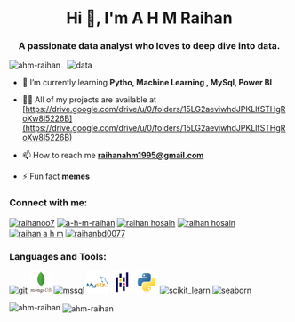 <h1 align="center">Hi 👋, I'm A H M Raihan</h1>
<h3 align="center">A passionate data analyst who loves to deep dive into data.</h3>
<img align="right" alt="data" width="400" src="https://wpdatatables.com/wp-content/uploads/2023/02/looker.gif">

<p align="left"> <img src="https://komarev.com/ghpvc/?username=ahm-raihan&label=Profile%20views&color=0e75b6&style=flat" alt="ahm-raihan" /> </p>

- 🌱 I’m currently learning **Pytho, Machine Learning , MySql, Power BI**

- 👨‍💻 All of my projects are available at [https://drive.google.com/drive/u/0/folders/15LG2aeviwhdJPKLlfSTHgRoXw8l5226B](https://drive.google.com/drive/u/0/folders/15LG2aeviwhdJPKLlfSTHgRoXw8l5226B)

- 📫 How to reach me **raihanahm1995@gmail.com**

- ⚡ Fun fact **memes**

<h3 align="left">Connect with me:</h3>
<p align="left">
<a href="https://twitter.com/raihanoo7" target="blank"><img align="center" src="https://raw.githubusercontent.com/rahuldkjain/github-profile-readme-generator/master/src/images/icons/Social/twitter.svg" alt="raihanoo7" height="30" width="40" /></a>
<a href="https://linkedin.com/in/a-h-m-raihan" target="blank"><img align="center" src="https://raw.githubusercontent.com/rahuldkjain/github-profile-readme-generator/master/src/images/icons/Social/linked-in-alt.svg" alt="a-h-m-raihan" height="30" width="40" /></a>
<a href="https://stackoverflow.com/users/raihan hosain" target="blank"><img align="center" src="https://raw.githubusercontent.com/rahuldkjain/github-profile-readme-generator/master/src/images/icons/Social/stack-overflow.svg" alt="raihan hosain" height="30" width="40" /></a>
<a href="https://kaggle.com/raihan hosain" target="blank"><img align="center" src="https://raw.githubusercontent.com/rahuldkjain/github-profile-readme-generator/master/src/images/icons/Social/kaggle.svg" alt="raihan hosain" height="30" width="40" /></a>
<a href="https://fb.com/raihan a h m" target="blank"><img align="center" src="https://raw.githubusercontent.com/rahuldkjain/github-profile-readme-generator/master/src/images/icons/Social/facebook.svg" alt="raihan a h m" height="30" width="40" /></a>
<a href="https://www.leetcode.com/raihanbd0077" target="blank"><img align="center" src="https://raw.githubusercontent.com/rahuldkjain/github-profile-readme-generator/master/src/images/icons/Social/leet-code.svg" alt="raihanbd0077" height="30" width="40" /></a>
</p>

<h3 align="left">Languages and Tools:</h3>
<p align="left"> <a href="https://git-scm.com/" target="_blank" rel="noreferrer"> <img src="https://www.vectorlogo.zone/logos/git-scm/git-scm-icon.svg" alt="git" width="40" height="40"/> </a> <a href="https://www.mongodb.com/" target="_blank" rel="noreferrer"> <img src="https://raw.githubusercontent.com/devicons/devicon/master/icons/mongodb/mongodb-original-wordmark.svg" alt="mongodb" width="40" height="40"/> </a> <a href="https://www.microsoft.com/en-us/sql-server" target="_blank" rel="noreferrer"> <img src="https://www.svgrepo.com/show/303229/microsoft-sql-server-logo.svg" alt="mssql" width="40" height="40"/> </a> <a href="https://www.mysql.com/" target="_blank" rel="noreferrer"> <img src="https://raw.githubusercontent.com/devicons/devicon/master/icons/mysql/mysql-original-wordmark.svg" alt="mysql" width="40" height="40"/> </a> <a href="https://pandas.pydata.org/" target="_blank" rel="noreferrer"> <img src="https://raw.githubusercontent.com/devicons/devicon/2ae2a900d2f041da66e950e4d48052658d850630/icons/pandas/pandas-original.svg" alt="pandas" width="40" height="40"/> </a> <a href="https://www.python.org" target="_blank" rel="noreferrer"> <img src="https://raw.githubusercontent.com/devicons/devicon/master/icons/python/python-original.svg" alt="python" width="40" height="40"/> </a> <a href="https://scikit-learn.org/" target="_blank" rel="noreferrer"> <img src="https://upload.wikimedia.org/wikipedia/commons/0/05/Scikit_learn_logo_small.svg" alt="scikit_learn" width="40" height="40"/> </a> <a href="https://seaborn.pydata.org/" target="_blank" rel="noreferrer"> <img src="https://seaborn.pydata.org/_images/logo-mark-lightbg.svg" alt="seaborn" width="40" height="40"/> </a> </p>

<p><img align="left" src="https://github-readme-stats.vercel.app/api/top-langs?username=ahm-raihan&show_icons=true&locale=en&layout=compact" alt="ahm-raihan" /></p>

<p>&nbsp;<img align="center" src="https://github-readme-stats.vercel.app/api?username=ahm-raihan&show_icons=true&locale=en" alt="ahm-raihan" /></p>
